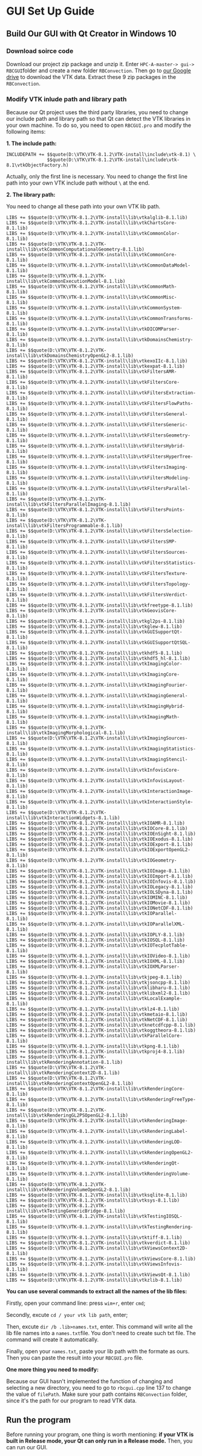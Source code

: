 # GUI Set Up Guide

## Build Our GUI with Qt Creator in Windows 10
### Download soirce code
Download our project zip package and unzip it. Enter ```HPC-A-master-> gui-> RBCGUI```folder and create a new folder ```RBConvection```. Then go to [our Google drive](https://drive.google.com/drive/folders/1uOd3skYjSeGgKKKBibIzqVxK3MpL1rfd) to download the VTK data. Extract these 9 zip packages in the ```RBConvection```.

### Modify VTK inlude path and library path
Because our Qt project uses the third party libraries, you need to change our include path and library path so that Qt can detect the VTK libraries in your own machine. To do so, you need to open ```RBCGUI.pro``` and modify the following items:

**1. The include path:**

```
INCLUDEPATH += $$quote(D:\VTK\VTK-8.1.2\VTK-install\include\vtk-8.1) \
               $$quote(D:\VTK\VTK-8.1.2\VTK-install\include\vtk-8.1\vtkObjectFactory.h) 
```

Actually, only the first line is necessary. You need to change the first line path into your own VTK include path without ```\``` at the end.

**2. The library path:**

You need to change all these path into your own VTK lib path.
```
LIBS += $$quote(D:\VTK\VTK-8.1.2\VTK-install\lib\vtkalglib-8.1.lib)
LIBS += $$quote(D:\VTK\VTK-8.1.2\VTK-install\lib\vtkChartsCore-8.1.lib)
LIBS += $$quote(D:\VTK\VTK-8.1.2\VTK-install\lib\vtkCommonColor-8.1.lib)
LIBS += $$quote(D:\VTK\VTK-8.1.2\VTK-install\lib\vtkCommonComputationalGeometry-8.1.lib)
LIBS += $$quote(D:\VTK\VTK-8.1.2\VTK-install\lib\vtkCommonCore-8.1.lib)
LIBS += $$quote(D:\VTK\VTK-8.1.2\VTK-install\lib\vtkCommonDataModel-8.1.lib)
LIBS += $$quote(D:\VTK\VTK-8.1.2\VTK-install\lib\vtkCommonExecutionModel-8.1.lib)
LIBS += $$quote(D:\VTK\VTK-8.1.2\VTK-install\lib\vtkCommonMath-8.1.lib)
LIBS += $$quote(D:\VTK\VTK-8.1.2\VTK-install\lib\vtkCommonMisc-8.1.lib)
LIBS += $$quote(D:\VTK\VTK-8.1.2\VTK-install\lib\vtkCommonSystem-8.1.lib)
LIBS += $$quote(D:\VTK\VTK-8.1.2\VTK-install\lib\vtkCommonTransforms-8.1.lib)
LIBS += $$quote(D:\VTK\VTK-8.1.2\VTK-install\lib\vtkDICOMParser-8.1.lib)
LIBS += $$quote(D:\VTK\VTK-8.1.2\VTK-install\lib\vtkDomainsChemistry-8.1.lib)
LIBS += $$quote(D:\VTK\VTK-8.1.2\VTK-install\lib\vtkDomainsChemistryOpenGL2-8.1.lib)
LIBS += $$quote(D:\VTK\VTK-8.1.2\VTK-install\lib\vtkexoIIc-8.1.lib)
LIBS += $$quote(D:\VTK\VTK-8.1.2\VTK-install\lib\vtkexpat-8.1.lib)
LIBS += $$quote(D:\VTK\VTK-8.1.2\VTK-install\lib\vtkFiltersAMR-8.1.lib)
LIBS += $$quote(D:\VTK\VTK-8.1.2\VTK-install\lib\vtkFiltersCore-8.1.lib)
LIBS += $$quote(D:\VTK\VTK-8.1.2\VTK-install\lib\vtkFiltersExtraction-8.1.lib)
LIBS += $$quote(D:\VTK\VTK-8.1.2\VTK-install\lib\vtkFiltersFlowPaths-8.1.lib)
LIBS += $$quote(D:\VTK\VTK-8.1.2\VTK-install\lib\vtkFiltersGeneral-8.1.lib)
LIBS += $$quote(D:\VTK\VTK-8.1.2\VTK-install\lib\vtkFiltersGeneric-8.1.lib)
LIBS += $$quote(D:\VTK\VTK-8.1.2\VTK-install\lib\vtkFiltersGeometry-8.1.lib)
LIBS += $$quote(D:\VTK\VTK-8.1.2\VTK-install\lib\vtkFiltersHybrid-8.1.lib)
LIBS += $$quote(D:\VTK\VTK-8.1.2\VTK-install\lib\vtkFiltersHyperTree-8.1.lib)
LIBS += $$quote(D:\VTK\VTK-8.1.2\VTK-install\lib\vtkFiltersImaging-8.1.lib)
LIBS += $$quote(D:\VTK\VTK-8.1.2\VTK-install\lib\vtkFiltersModeling-8.1.lib)
LIBS += $$quote(D:\VTK\VTK-8.1.2\VTK-install\lib\vtkFiltersParallel-8.1.lib)
LIBS += $$quote(D:\VTK\VTK-8.1.2\VTK-install\lib\vtkFiltersParallelImaging-8.1.lib)
LIBS += $$quote(D:\VTK\VTK-8.1.2\VTK-install\lib\vtkFiltersPoints-8.1.lib)
LIBS += $$quote(D:\VTK\VTK-8.1.2\VTK-install\lib\vtkFiltersProgrammable-8.1.lib)
LIBS += $$quote(D:\VTK\VTK-8.1.2\VTK-install\lib\vtkFiltersSelection-8.1.lib)
LIBS += $$quote(D:\VTK\VTK-8.1.2\VTK-install\lib\vtkFiltersSMP-8.1.lib)
LIBS += $$quote(D:\VTK\VTK-8.1.2\VTK-install\lib\vtkFiltersSources-8.1.lib)
LIBS += $$quote(D:\VTK\VTK-8.1.2\VTK-install\lib\vtkFiltersStatistics-8.1.lib)
LIBS += $$quote(D:\VTK\VTK-8.1.2\VTK-install\lib\vtkFiltersTexture-8.1.lib)
LIBS += $$quote(D:\VTK\VTK-8.1.2\VTK-install\lib\vtkFiltersTopology-8.1.lib)
LIBS += $$quote(D:\VTK\VTK-8.1.2\VTK-install\lib\vtkFiltersVerdict-8.1.lib)
LIBS += $$quote(D:\VTK\VTK-8.1.2\VTK-install\lib\vtkfreetype-8.1.lib)
LIBS += $$quote(D:\VTK\VTK-8.1.2\VTK-install\lib\vtkGeovisCore-8.1.lib)
LIBS += $$quote(D:\VTK\VTK-8.1.2\VTK-install\lib\vtkgl2ps-8.1.lib)
LIBS += $$quote(D:\VTK\VTK-8.1.2\VTK-install\lib\vtkglew-8.1.lib)
LIBS += $$quote(D:\VTK\VTK-8.1.2\VTK-install\lib\vtkGUISupportQt-8.1.lib)
LIBS += $$quote(D:\VTK\VTK-8.1.2\VTK-install\lib\vtkGUISupportQtSQL-8.1.lib)
LIBS += $$quote(D:\VTK\VTK-8.1.2\VTK-install\lib\vtkhdf5-8.1.lib)
LIBS += $$quote(D:\VTK\VTK-8.1.2\VTK-install\lib\vtkhdf5_hl-8.1.lib)
LIBS += $$quote(D:\VTK\VTK-8.1.2\VTK-install\lib\vtkImagingColor-8.1.lib)
LIBS += $$quote(D:\VTK\VTK-8.1.2\VTK-install\lib\vtkImagingCore-8.1.lib)
LIBS += $$quote(D:\VTK\VTK-8.1.2\VTK-install\lib\vtkImagingFourier-8.1.lib)
LIBS += $$quote(D:\VTK\VTK-8.1.2\VTK-install\lib\vtkImagingGeneral-8.1.lib)
LIBS += $$quote(D:\VTK\VTK-8.1.2\VTK-install\lib\vtkImagingHybrid-8.1.lib)
LIBS += $$quote(D:\VTK\VTK-8.1.2\VTK-install\lib\vtkImagingMath-8.1.lib)
LIBS += $$quote(D:\VTK\VTK-8.1.2\VTK-install\lib\vtkImagingMorphological-8.1.lib)
LIBS += $$quote(D:\VTK\VTK-8.1.2\VTK-install\lib\vtkImagingSources-8.1.lib)
LIBS += $$quote(D:\VTK\VTK-8.1.2\VTK-install\lib\vtkImagingStatistics-8.1.lib)
LIBS += $$quote(D:\VTK\VTK-8.1.2\VTK-install\lib\vtkImagingStencil-8.1.lib)
LIBS += $$quote(D:\VTK\VTK-8.1.2\VTK-install\lib\vtkInfovisCore-8.1.lib)
LIBS += $$quote(D:\VTK\VTK-8.1.2\VTK-install\lib\vtkInfovisLayout-8.1.lib)
LIBS += $$quote(D:\VTK\VTK-8.1.2\VTK-install\lib\vtkInteractionImage-8.1.lib)
LIBS += $$quote(D:\VTK\VTK-8.1.2\VTK-install\lib\vtkInteractionStyle-8.1.lib)
LIBS += $$quote(D:\VTK\VTK-8.1.2\VTK-install\lib\vtkInteractionWidgets-8.1.lib)
LIBS += $$quote(D:\VTK\VTK-8.1.2\VTK-install\lib\vtkIOAMR-8.1.lib)
LIBS += $$quote(D:\VTK\VTK-8.1.2\VTK-install\lib\vtkIOCore-8.1.lib)
LIBS += $$quote(D:\VTK\VTK-8.1.2\VTK-install\lib\vtkIOEnSight-8.1.lib)
LIBS += $$quote(D:\VTK\VTK-8.1.2\VTK-install\lib\vtkIOExodus-8.1.lib)
LIBS += $$quote(D:\VTK\VTK-8.1.2\VTK-install\lib\vtkIOExport-8.1.lib)
LIBS += $$quote(D:\VTK\VTK-8.1.2\VTK-install\lib\vtkIOExportOpenGL2-8.1.lib)
LIBS += $$quote(D:\VTK\VTK-8.1.2\VTK-install\lib\vtkIOGeometry-8.1.lib)
LIBS += $$quote(D:\VTK\VTK-8.1.2\VTK-install\lib\vtkIOImage-8.1.lib)
LIBS += $$quote(D:\VTK\VTK-8.1.2\VTK-install\lib\vtkIOImport-8.1.lib)
LIBS += $$quote(D:\VTK\VTK-8.1.2\VTK-install\lib\vtkIOInfovis-8.1.lib)
LIBS += $$quote(D:\VTK\VTK-8.1.2\VTK-install\lib\vtkIOLegacy-8.1.lib)
LIBS += $$quote(D:\VTK\VTK-8.1.2\VTK-install\lib\vtkIOLSDyna-8.1.lib)
LIBS += $$quote(D:\VTK\VTK-8.1.2\VTK-install\lib\vtkIOMINC-8.1.lib)
LIBS += $$quote(D:\VTK\VTK-8.1.2\VTK-install\lib\vtkIOMovie-8.1.lib)
LIBS += $$quote(D:\VTK\VTK-8.1.2\VTK-install\lib\vtkIONetCDF-8.1.lib)
LIBS += $$quote(D:\VTK\VTK-8.1.2\VTK-install\lib\vtkIOParallel-8.1.lib)
LIBS += $$quote(D:\VTK\VTK-8.1.2\VTK-install\lib\vtkIOParallelXML-8.1.lib)
LIBS += $$quote(D:\VTK\VTK-8.1.2\VTK-install\lib\vtkIOPLY-8.1.lib)
LIBS += $$quote(D:\VTK\VTK-8.1.2\VTK-install\lib\vtkIOSQL-8.1.lib)
LIBS += $$quote(D:\VTK\VTK-8.1.2\VTK-install\lib\vtkIOTecplotTable-8.1.lib)
LIBS += $$quote(D:\VTK\VTK-8.1.2\VTK-install\lib\vtkIOVideo-8.1.lib)
LIBS += $$quote(D:\VTK\VTK-8.1.2\VTK-install\lib\vtkIOXML-8.1.lib)
LIBS += $$quote(D:\VTK\VTK-8.1.2\VTK-install\lib\vtkIOXMLParser-8.1.lib)
LIBS += $$quote(D:\VTK\VTK-8.1.2\VTK-install\lib\vtkjpeg-8.1.lib)
LIBS += $$quote(D:\VTK\VTK-8.1.2\VTK-install\lib\vtkjsoncpp-8.1.lib)
LIBS += $$quote(D:\VTK\VTK-8.1.2\VTK-install\lib\vtklibharu-8.1.lib)
LIBS += $$quote(D:\VTK\VTK-8.1.2\VTK-install\lib\vtklibxml2-8.1.lib)
LIBS += $$quote(D:\VTK\VTK-8.1.2\VTK-install\lib\vtkLocalExample-8.1.lib)
LIBS += $$quote(D:\VTK\VTK-8.1.2\VTK-install\lib\vtklz4-8.1.lib)
LIBS += $$quote(D:\VTK\VTK-8.1.2\VTK-install\lib\vtkmetaio-8.1.lib)
LIBS += $$quote(D:\VTK\VTK-8.1.2\VTK-install\lib\vtkNetCDF-8.1.lib)
LIBS += $$quote(D:\VTK\VTK-8.1.2\VTK-install\lib\vtknetcdfcpp-8.1.lib)
LIBS += $$quote(D:\VTK\VTK-8.1.2\VTK-install\lib\vtkoggtheora-8.1.lib)
LIBS += $$quote(D:\VTK\VTK-8.1.2\VTK-install\lib\vtkParallelCore-8.1.lib)
LIBS += $$quote(D:\VTK\VTK-8.1.2\VTK-install\lib\vtkpng-8.1.lib)
LIBS += $$quote(D:\VTK\VTK-8.1.2\VTK-install\lib\vtkproj4-8.1.lib)
LIBS += $$quote(D:\VTK\VTK-8.1.2\VTK-install\lib\vtkRenderingAnnotation-8.1.lib)
LIBS += $$quote(D:\VTK\VTK-8.1.2\VTK-install\lib\vtkRenderingContext2D-8.1.lib)
LIBS += $$quote(D:\VTK\VTK-8.1.2\VTK-install\lib\vtkRenderingContextOpenGL2-8.1.lib)
LIBS += $$quote(D:\VTK\VTK-8.1.2\VTK-install\lib\vtkRenderingCore-8.1.lib)
LIBS += $$quote(D:\VTK\VTK-8.1.2\VTK-install\lib\vtkRenderingFreeType-8.1.lib)
LIBS += $$quote(D:\VTK\VTK-8.1.2\VTK-install\lib\vtkRenderingGL2PSOpenGL2-8.1.lib)
LIBS += $$quote(D:\VTK\VTK-8.1.2\VTK-install\lib\vtkRenderingImage-8.1.lib)
LIBS += $$quote(D:\VTK\VTK-8.1.2\VTK-install\lib\vtkRenderingLabel-8.1.lib)
LIBS += $$quote(D:\VTK\VTK-8.1.2\VTK-install\lib\vtkRenderingLOD-8.1.lib)
LIBS += $$quote(D:\VTK\VTK-8.1.2\VTK-install\lib\vtkRenderingOpenGL2-8.1.lib)
LIBS += $$quote(D:\VTK\VTK-8.1.2\VTK-install\lib\vtkRenderingQt-8.1.lib)
LIBS += $$quote(D:\VTK\VTK-8.1.2\VTK-install\lib\vtkRenderingVolume-8.1.lib)
LIBS += $$quote(D:\VTK\VTK-8.1.2\VTK-install\lib\vtkRenderingVolumeOpenGL2-8.1.lib)
LIBS += $$quote(D:\VTK\VTK-8.1.2\VTK-install\lib\vtksqlite-8.1.lib)
LIBS += $$quote(D:\VTK\VTK-8.1.2\VTK-install\lib\vtksys-8.1.lib)
LIBS += $$quote(D:\VTK\VTK-8.1.2\VTK-install\lib\vtkTestingGenericBridge-8.1.lib)
LIBS += $$quote(D:\VTK\VTK-8.1.2\VTK-install\lib\vtkTestingIOSQL-8.1.lib)
LIBS += $$quote(D:\VTK\VTK-8.1.2\VTK-install\lib\vtkTestingRendering-8.1.lib)
LIBS += $$quote(D:\VTK\VTK-8.1.2\VTK-install\lib\vtktiff-8.1.lib)
LIBS += $$quote(D:\VTK\VTK-8.1.2\VTK-install\lib\vtkverdict-8.1.lib)
LIBS += $$quote(D:\VTK\VTK-8.1.2\VTK-install\lib\vtkViewsContext2D-8.1.lib)
LIBS += $$quote(D:\VTK\VTK-8.1.2\VTK-install\lib\vtkViewsCore-8.1.lib)
LIBS += $$quote(D:\VTK\VTK-8.1.2\VTK-install\lib\vtkViewsInfovis-8.1.lib)
LIBS += $$quote(D:\VTK\VTK-8.1.2\VTK-install\lib\vtkViewsQt-8.1.lib)
LIBS += $$quote(D:\VTK\VTK-8.1.2\VTK-install\lib\vtkzlib-8.1.lib)
```

**You can use several commands to extract all the names of the lib files:**

Firstly, open your command line: press ```wim+r```, enter ```cmd```;

Secondly, excute ```cd / your vtk lib path```, enter;

Then, excute ```dir /b .lib>names.txt```, enter. This command will write all the lib file names into a ```names.txt```file. You don't need to create such txt file. The command will create it automatically.

Finally, open your ```names.txt```, paste your lib path with the formate as ours. Then you can paste the result into your ```RBCGUI.pro``` file.

**One more thing you need to modify:**

Because our GUI hasn't implemented the function of changing  and selecting a new directory, you need to go to ```rbcgui.cpp``` line 137 to change the value of ```filePath```. Make sure your path contains ```RBConvection``` folder, since it's the path for our program to read VTK data.

## Run the program

Before running your program, one thing is worth mentioning: **if your VTK is built in Release mode, your Qt can only run in a Release mode.** Then, you can run our GUI.
